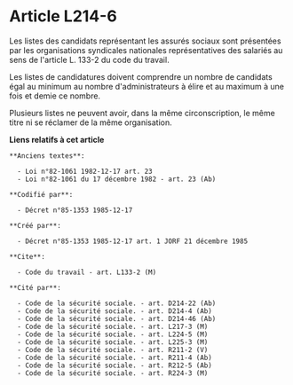 # Article L214-6

Les listes des candidats représentant les assurés sociaux sont présentées par les organisations syndicales nationales
représentatives des salariés au sens de l'article L. 133-2 du code du travail. 

Les listes de candidatures doivent comprendre un nombre de candidats égal au minimum au nombre d'administrateurs à élire et
au maximum à une fois et demie ce nombre. 

Plusieurs listes ne peuvent avoir, dans la même circonscription, le même titre ni se réclamer de la même organisation.

**Liens relatifs à cet article**

	**Anciens textes**:

	  - Loi n°82-1061 1982-12-17 art. 23
	  - Loi n°82-1061 du 17 décembre 1982 - art. 23 (Ab)

	**Codifié par**:

	  - Décret n°85-1353 1985-12-17

	**Créé par**:

	  - Décret n°85-1353 1985-12-17 art. 1 JORF 21 décembre 1985

	**Cite**:

	  - Code du travail - art. L133-2 (M)

	**Cité par**:

	  - Code de la sécurité sociale. - art. D214-22 (Ab)
	  - Code de la sécurité sociale. - art. D214-4 (Ab)
	  - Code de la sécurité sociale. - art. D214-46 (Ab)
	  - Code de la sécurité sociale. - art. L217-3 (M)
	  - Code de la sécurité sociale. - art. L224-5 (M)
	  - Code de la sécurité sociale. - art. L225-3 (M)
	  - Code de la sécurité sociale. - art. R211-2 (V)
	  - Code de la sécurité sociale. - art. R211-4 (Ab)
	  - Code de la sécurité sociale. - art. R212-5 (Ab)
	  - Code de la sécurité sociale. - art. R224-3 (M)
